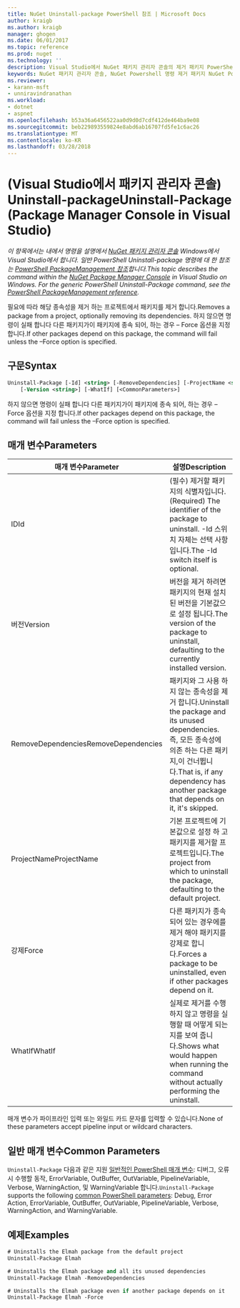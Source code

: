 ```yaml
---
title: NuGet Uninstall-package PowerShell 참조 | Microsoft Docs
author: kraigb
ms.author: kraigb
manager: ghogen
ms.date: 06/01/2017
ms.topic: reference
ms.prod: nuget
ms.technology: ''
description: Visual Studio에서 NuGet 패키지 관리자 콘솔의 제거 패키지 PowerShell 명령에 대 한 참조입니다.
keywords: NuGet 패키지 관리자 콘솔, NuGet Powershell 명령 제거 패키지 NuGet Powershell 참조
ms.reviewer:
- karann-msft
- unniravindranathan
ms.workload:
- dotnet
- aspnet
ms.openlocfilehash: b53a36a6456522aa0d9d0d7cdf412de464ba9e08
ms.sourcegitcommit: beb229893559824e8abd6ab16707fd5fe1c6ac26
ms.translationtype: MT
ms.contentlocale: ko-KR
ms.lasthandoff: 03/28/2018
---
```

# <a name="uninstall-package-package-manager-console-in-visual-studio"></a><span data-ttu-id="8a84b-104">(Visual Studio에서 패키지 관리자 콘솔) Uninstall-package</span><span class="sxs-lookup"><span data-stu-id="8a84b-104">Uninstall-Package (Package Manager Console in Visual Studio)</span></span>

<span data-ttu-id="8a84b-105">*이 항목에서는 내에서 명령을 설명에서 [NuGet 패키지 관리자 콘솔](package-manager-console.md) Windows에서 Visual Studio에서 합니다. 일반 PowerShell Uninstall-package 명령에 대 한 참조는 [PowerShell PackageManagement 참조](/powershell/module/packagemanagement/?view=powershell-6)합니다.*</span><span class="sxs-lookup"><span data-stu-id="8a84b-105">*This topic describes the command within the [NuGet Package Manager Console](package-manager-console.md) in Visual Studio on Windows. For the generic PowerShell Uninstall-Package command, see the [PowerShell PackageManagement reference](/powershell/module/packagemanagement/?view=powershell-6).*</span></span>

<span data-ttu-id="8a84b-106">필요에 따라 해당 종속성을 제거 하는 프로젝트에서 패키지를 제거 합니다.</span><span class="sxs-lookup"><span data-stu-id="8a84b-106">Removes a package from a project, optionally removing its dependencies.</span></span> <span data-ttu-id="8a84b-107">하지 않으면 명령이 실패 합니다 다른 패키지가이 패키지에 종속 되어, 하는 경우 – Force 옵션을 지정 합니다.</span><span class="sxs-lookup"><span data-stu-id="8a84b-107">If other packages depend on this package, the command will fail unless the –Force option is specified.</span></span>

## <a name="syntax"></a><span data-ttu-id="8a84b-108">구문</span><span class="sxs-lookup"><span data-stu-id="8a84b-108">Syntax</span></span>

```ps
Uninstall-Package [-Id] <string> [-RemoveDependencies] [-ProjectName <string>] [-Force]
    [-Version <string>] [-WhatIf] [<CommonParameters>]
```

<span data-ttu-id="8a84b-109">하지 않으면 명령이 실패 합니다 다른 패키지가이 패키지에 종속 되어, 하는 경우 – Force 옵션을 지정 합니다.</span><span class="sxs-lookup"><span data-stu-id="8a84b-109">If other packages depend on this package, the command will fail unless the –Force option is specified.</span></span>

## <a name="parameters"></a><span data-ttu-id="8a84b-110">매개 변수</span><span class="sxs-lookup"><span data-stu-id="8a84b-110">Parameters</span></span>

| <span data-ttu-id="8a84b-111">매개 변수</span><span class="sxs-lookup"><span data-stu-id="8a84b-111">Parameter</span></span> | <span data-ttu-id="8a84b-112">설명</span><span class="sxs-lookup"><span data-stu-id="8a84b-112">Description</span></span> |
| --- | --- |
| <span data-ttu-id="8a84b-113">ID</span><span class="sxs-lookup"><span data-stu-id="8a84b-113">Id</span></span> | <span data-ttu-id="8a84b-114">(필수) 제거할 패키지의 식별자입니다.</span><span class="sxs-lookup"><span data-stu-id="8a84b-114">(Required) The identifier of the package to uninstall.</span></span> <span data-ttu-id="8a84b-115">-Id 스위치 자체는 선택 사항입니다.</span><span class="sxs-lookup"><span data-stu-id="8a84b-115">The -Id switch itself is optional.</span></span> |
| <span data-ttu-id="8a84b-116">버전</span><span class="sxs-lookup"><span data-stu-id="8a84b-116">Version</span></span> | <span data-ttu-id="8a84b-117">버전을 제거 하려면 패키지의 현재 설치 된 버전을 기본값으로 설정 됩니다.</span><span class="sxs-lookup"><span data-stu-id="8a84b-117">The version of the package to uninstall, defaulting to the currently installed version.</span></span> |
| <span data-ttu-id="8a84b-118">RemoveDependencies</span><span class="sxs-lookup"><span data-stu-id="8a84b-118">RemoveDependencies</span></span> | <span data-ttu-id="8a84b-119">패키지와 그 사용 하지 않는 종속성을 제거 합니다.</span><span class="sxs-lookup"><span data-stu-id="8a84b-119">Uninstall the package and its unused dependencies.</span></span> <span data-ttu-id="8a84b-120">즉, 모든 종속성에 의존 하는 다른 패키지,이 건너뜁니다.</span><span class="sxs-lookup"><span data-stu-id="8a84b-120">That is, if any dependency has another package that depends on it, it's skipped.</span></span> |
| <span data-ttu-id="8a84b-121">ProjectName</span><span class="sxs-lookup"><span data-stu-id="8a84b-121">ProjectName</span></span> | <span data-ttu-id="8a84b-122">기본 프로젝트에 기본값으로 설정 하 고 패키지를 제거할 프로젝트입니다.</span><span class="sxs-lookup"><span data-stu-id="8a84b-122">The project from which to uninstall the package, defaulting to the default project.</span></span> |
| <span data-ttu-id="8a84b-123">강제</span><span class="sxs-lookup"><span data-stu-id="8a84b-123">Force</span></span> | <span data-ttu-id="8a84b-124">다른 패키지가 종속 되어 있는 경우에를 제거 해야 패키지를 강제로 합니다.</span><span class="sxs-lookup"><span data-stu-id="8a84b-124">Forces a package to be uninstalled, even if other packages depend on it.</span></span> |
| <span data-ttu-id="8a84b-125">WhatIf</span><span class="sxs-lookup"><span data-stu-id="8a84b-125">WhatIf</span></span> | <span data-ttu-id="8a84b-126">실제로 제거를 수행 하지 않고 명령을 실행할 때 어떻게 되는지를 보여 줍니다.</span><span class="sxs-lookup"><span data-stu-id="8a84b-126">Shows what would happen when running the command without actually performing the uninstall.</span></span> |

<span data-ttu-id="8a84b-127">매개 변수가 파이프라인 입력 또는 와일드 카드 문자를 입력할 수 있습니다.</span><span class="sxs-lookup"><span data-stu-id="8a84b-127">None of these parameters accept pipeline input or wildcard characters.</span></span>

## <a name="common-parameters"></a><span data-ttu-id="8a84b-128">일반 매개 변수</span><span class="sxs-lookup"><span data-stu-id="8a84b-128">Common Parameters</span></span>

<span data-ttu-id="8a84b-129">`Uninstall-Package` 다음과 같은 지원 [일반적인 PowerShell 매개 변수](http://go.microsoft.com/fwlink/?LinkID=113216): 디버그, 오류 시 수행할 동작, ErrorVariable, OutBuffer, OutVariable, PipelineVariable, Verbose, WarningAction, 및 WarningVariable 합니다.</span><span class="sxs-lookup"><span data-stu-id="8a84b-129">`Uninstall-Package` supports the following [common PowerShell parameters](http://go.microsoft.com/fwlink/?LinkID=113216): Debug, Error Action, ErrorVariable, OutBuffer, OutVariable, PipelineVariable, Verbose, WarningAction, and WarningVariable.</span></span>

## <a name="examples"></a><span data-ttu-id="8a84b-130">예제</span><span class="sxs-lookup"><span data-stu-id="8a84b-130">Examples</span></span>

```ps
# Uninstalls the Elmah package from the default project
Uninstall-Package Elmah

# Uninstalls the Elmah package and all its unused dependencies
Uninstall-Package Elmah -RemoveDependencies 

# Uninstalls the Elmah package even if another package depends on it
Uninstall-Package Elmah -Force
```
